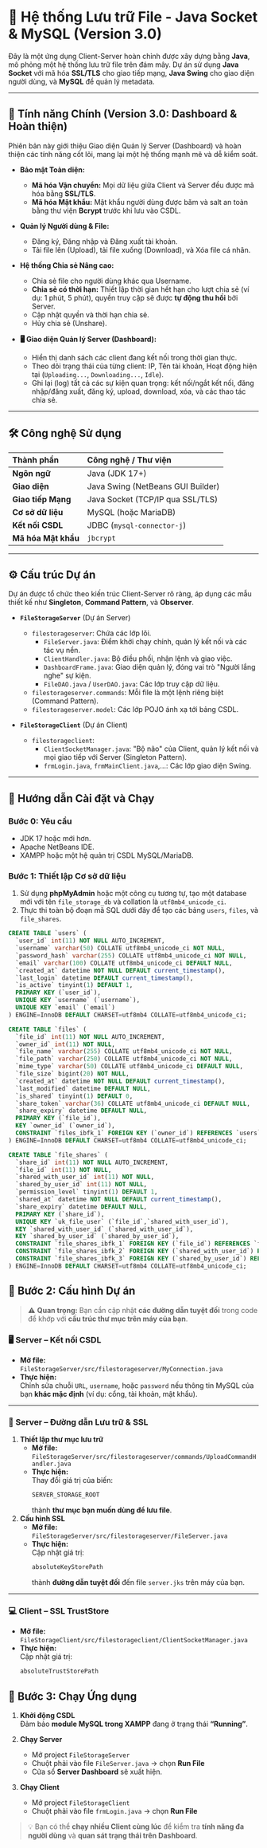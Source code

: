 # 📂 Hệ thống Lưu trữ File - Java Socket & MySQL (Version 3.0)

Đây là một ứng dụng Client-Server hoàn chỉnh được xây dựng bằng **Java**, mô phỏng một hệ thống lưu trữ file trên đám mây. Dự án sử dụng **Java Socket** với mã hóa **SSL/TLS** cho giao tiếp mạng, **Java Swing** cho giao diện người dùng, và **MySQL** để quản lý metadata.

---

## 🚀 Tính năng Chính (Version 3.0: Dashboard & Hoàn thiện)

Phiên bản này giới thiệu Giao diện Quản lý Server (Dashboard) và hoàn thiện các tính năng cốt lõi, mang lại một hệ thống mạnh mẽ và dễ kiểm soát.

- **Bảo mật Toàn diện:**

  - **Mã hóa Vận chuyển:** Mọi dữ liệu giữa Client và Server đều được mã hóa bằng **SSL/TLS**.
  - **Mã hóa Mật khẩu:** Mật khẩu người dùng được băm và salt an toàn bằng thư viện **Bcrypt** trước khi lưu vào CSDL.

- **Quản lý Người dùng & File:**

  - Đăng ký, Đăng nhập và Đăng xuất tài khoản.
  - Tải file lên (Upload), tải file xuống (Download), và Xóa file cá nhân.

- **Hệ thống Chia sẻ Nâng cao:**

  - Chia sẻ file cho người dùng khác qua Username.
  - **Chia sẻ có thời hạn:** Thiết lập thời gian hết hạn cho lượt chia sẻ (ví dụ: 1 phút, 5 phút), quyền truy cập sẽ được **tự động thu hồi** bởi Server.
  - Cập nhật quyền và thời hạn chia sẻ.
  - Hủy chia sẻ (Unshare).

- **🖥️ Giao diện Quản lý Server (Dashboard):**
  - Hiển thị danh sách các client đang kết nối trong thời gian thực.
  - Theo dõi trạng thái của từng client: IP, Tên tài khoản, Hoạt động hiện tại (`Uploading...`, `Downloading...`, `Idle`).
  - Ghi lại (log) tất cả các sự kiện quan trọng: kết nối/ngắt kết nối, đăng nhập/đăng xuất, đăng ký, upload, download, xóa, và các thao tác chia sẻ.

---

## 🛠️ Công nghệ Sử dụng

| Thành phần          | Công nghệ / Thư viện              |
| :------------------ | :-------------------------------- |
| **Ngôn ngữ**        | Java (JDK 17+)                    |
| **Giao diện**       | Java Swing (NetBeans GUI Builder) |
| **Giao tiếp Mạng**  | Java Socket (TCP/IP qua SSL/TLS)  |
| **Cơ sở dữ liệu**   | MySQL (hoặc MariaDB)              |
| **Kết nối CSDL**    | JDBC (`mysql-connector-j`)        |
| **Mã hóa Mật khẩu** | `jbcrypt`                         |

---

## ⚙️ Cấu trúc Dự án

Dự án được tổ chức theo kiến trúc Client-Server rõ ràng, áp dụng các mẫu thiết kế như **Singleton**, **Command Pattern**, và **Observer**.

- **`FileStorageServer`** (Dự án Server)

  - `filestorageserver`: Chứa các lớp lõi.
    - `FileServer.java`: Điểm khởi chạy chính, quản lý kết nối và các tác vụ nền.
    - `ClientHandler.java`: Bộ điều phối, nhận lệnh và giao việc.
    - `DashboardFrame.java`: Giao diện quản lý, đóng vai trò "Người lắng nghe" sự kiện.
    - `FileDAO.java` / `UserDAO.java`: Các lớp truy cập dữ liệu.
  - `filestorageserver.commands`: Mỗi file là một lệnh riêng biệt (Command Pattern).
  - `filestorageserver.model`: Các lớp POJO ánh xạ tới bảng CSDL.

- **`FileStorageClient`** (Dự án Client)
  - `filestorageclient`:
    - `ClientSocketManager.java`: "Bộ não" của Client, quản lý kết nối và mọi giao tiếp với Server (Singleton Pattern).
    - `frmLogin.java`, `frmMainClient.java`,...: Các lớp giao diện Swing.

---

## 🔑 Hướng dẫn Cài đặt và Chạy

### **Bước 0: Yêu cầu**

- JDK 17 hoặc mới hơn.
- Apache NetBeans IDE.
- XAMPP hoặc một hệ quản trị CSDL MySQL/MariaDB.

### **Bước 1: Thiết lập Cơ sở dữ liệu**

1.  Sử dụng **phpMyAdmin** hoặc một công cụ tương tự, tạo một database mới với tên `file_storage_db` và collation là `utf8mb4_unicode_ci`.
2.  Thực thi toàn bộ đoạn mã SQL dưới đây để tạo các bảng `users`, `files`, và `file_shares`.

```sql
CREATE TABLE `users` (
  `user_id` int(11) NOT NULL AUTO_INCREMENT,
  `username` varchar(50) COLLATE utf8mb4_unicode_ci NOT NULL,
  `password_hash` varchar(255) COLLATE utf8mb4_unicode_ci NOT NULL,
  `email` varchar(100) COLLATE utf8mb4_unicode_ci DEFAULT NULL,
  `created_at` datetime NOT NULL DEFAULT current_timestamp(),
  `last_login` datetime DEFAULT current_timestamp(),
  `is_active` tinyint(1) DEFAULT 1,
  PRIMARY KEY (`user_id`),
  UNIQUE KEY `username` (`username`),
  UNIQUE KEY `email` (`email`)
) ENGINE=InnoDB DEFAULT CHARSET=utf8mb4 COLLATE=utf8mb4_unicode_ci;

CREATE TABLE `files` (
  `file_id` int(11) NOT NULL AUTO_INCREMENT,
  `owner_id` int(11) NOT NULL,
  `file_name` varchar(255) COLLATE utf8mb4_unicode_ci NOT NULL,
  `file_path` varchar(250) COLLATE utf8mb4_unicode_ci NOT NULL,
  `mime_type` varchar(50) COLLATE utf8mb4_unicode_ci DEFAULT NULL,
  `file_size` bigint(20) NOT NULL,
  `created_at` datetime NOT NULL DEFAULT current_timestamp(),
  `last_modified` datetime DEFAULT NULL,
  `is_shared` tinyint(1) DEFAULT 0,
  `share_token` varchar(36) COLLATE utf8mb4_unicode_ci DEFAULT NULL,
  `share_expiry` datetime DEFAULT NULL,
  PRIMARY KEY (`file_id`),
  KEY `owner_id` (`owner_id`),
  CONSTRAINT `files_ibfk_1` FOREIGN KEY (`owner_id`) REFERENCES `users` (`user_id`) ON DELETE CASCADE
) ENGINE=InnoDB DEFAULT CHARSET=utf8mb4 COLLATE=utf8mb4_unicode_ci;

CREATE TABLE `file_shares` (
  `share_id` int(11) NOT NULL AUTO_INCREMENT,
  `file_id` int(11) NOT NULL,
  `shared_with_user_id` int(11) NOT NULL,
  `shared_by_user_id` int(11) NOT NULL,
  `permission_level` tinyint(1) DEFAULT 1,
  `shared_at` datetime NOT NULL DEFAULT current_timestamp(),
  `share_expiry` datetime DEFAULT NULL,
  PRIMARY KEY (`share_id`),
  UNIQUE KEY `uk_file_user` (`file_id`,`shared_with_user_id`),
  KEY `shared_with_user_id` (`shared_with_user_id`),
  KEY `shared_by_user_id` (`shared_by_user_id`),
  CONSTRAINT `file_shares_ibfk_1` FOREIGN KEY (`file_id`) REFERENCES `files` (`file_id`) ON DELETE CASCADE,
  CONSTRAINT `file_shares_ibfk_2` FOREIGN KEY (`shared_with_user_id`) REFERENCES `users` (`user_id`) ON DELETE CASCADE,
  CONSTRAINT `file_shares_ibfk_3` FOREIGN KEY (`shared_by_user_id`) REFERENCES `users` (`user_id`) ON DELETE CASCADE
) ENGINE=InnoDB DEFAULT CHARSET=utf8mb4 COLLATE=utf8mb4_unicode_ci;
```

## 🧩 Bước 2: Cấu hình Dự án

> ⚠️ **Quan trọng:** Bạn cần cập nhật **các đường dẫn tuyệt đối** trong code để khớp với **cấu trúc thư mục trên máy của bạn**.

### 🖥️ Server – Kết nối CSDL

- **Mở file:**  
  `FileStorageServer/src/filestorageserver/MyConnection.java`
- **Thực hiện:**  
  Chỉnh sửa chuỗi `URL`, `username`, hoặc `password` nếu thông tin MySQL của bạn **khác mặc định** (ví dụ: cổng, tài khoản, mật khẩu).

---

### 💾 Server – Đường dẫn Lưu trữ & SSL

1. **Thiết lập thư mục lưu trữ**
   - **Mở file:**  
     `FileStorageServer/src/filestorageserver/commands/UploadCommandHandler.java`
   - **Thực hiện:**  
     Thay đổi giá trị của biến:
     ```java
     SERVER_STORAGE_ROOT
     ```
     thành **thư mục bạn muốn dùng để lưu file**.
2. **Cấu hình SSL**
   - **Mở file:**  
     `FileStorageServer/src/filestorageserver/FileServer.java`
   - **Thực hiện:**  
     Cập nhật giá trị:
     ```java
     absoluteKeyStorePath
     ```
     thành **đường dẫn tuyệt đối** đến file `server.jks` trên máy của bạn.

---

### 💻 Client – SSL TrustStore

- **Mở file:**  
  `FileStorageClient/src/filestorageclient/ClientSocketManager.java`
- **Thực hiện:**  
  Cập nhật giá trị:
  ```java
  absoluteTrustStorePath
  ```

## 🚀 Bước 3: Chạy Ứng dụng

1. **Khởi động CSDL**  
   Đảm bảo **module MySQL trong XAMPP** đang ở trạng thái **“Running”**.

2. **Chạy Server**

   - Mở project `FileStorageServer`
   - Chuột phải vào file `FileServer.java` → chọn **Run File**
   - Cửa sổ **Server Dashboard** sẽ xuất hiện.

3. **Chạy Client**
   - Mở project `FileStorageClient`
   - Chuột phải vào file `frmLogin.java` → chọn **Run File**

> 💡 Bạn có thể **chạy nhiều Client cùng lúc** để kiểm tra **tính năng đa người dùng** và **quan sát trạng thái trên Dashboard**.
